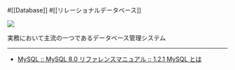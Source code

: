 #[[Database]] #[[リレーショナルデータベース]]

![](https://www.mysql.com/common/logos/logo-mysql-170x115.png)

実務において主流の一つであるデータベース管理システム

---

- [MySQL :: MySQL 8.0 リファレンスマニュアル :: 1.2.1 MySQL とは](https://dev.mysql.com/doc/refman/8.0/ja/what-is-mysql.html)